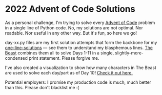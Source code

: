 # 2022 Advent of Code Solutions
As a personal challenge, I'm trying to solve every [Advent of Code](https://adventofcode.com/) problem in a single line of Python code. No, my solutions are not optimal. Nor readable. Nor useful in any other way. But it's fun, so here we go!

day-xx.py files are my first solution attempts that form the backbone for my [one-line-solutions](https://github.com/savbell/2022-Advent-of-Code/blob/master/one-line-solutions.py) — see them to understand my blasphemous lines. [The Beast](https://github.com/savbell/2022-Advent-of-Code/blob/master/the-beast.py) combines them all to solve Days 1-11 in a single, slightly-more-condensed print statement. Please forgive me.

I've also created a visualization to show how many characters in The Beast are used to solve each day/part as of Day 10! [Check it out here.](https://github.com/savbell/2022-Advent-of-Code/blob/master/visualizations/length-of-the-beast-day-10.png)

Potential employers: I promise my production code is much, much better than this. Please don't blacklist me :(
